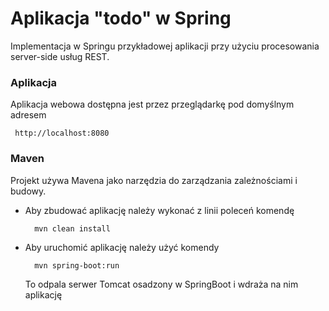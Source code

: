 Aplikacja "todo" w Spring 
===================

Implementacja w Springu przykładowej aplikacji przy użyciu procesowania server-side 
usług REST. 


### Aplikacja

Aplikacja webowa dostępna jest przez przeglądarkę pod domyślnym adresem

     http://localhost:8080

### Maven 

Projekt używa Mavena jako narzędzia do zarządzania zależnościami i budowy. 

- Aby zbudować aplikację należy wykonać z linii poleceń komendę

        mvn clean install

- Aby uruchomić aplikację należy użyć komendy

        mvn spring-boot:run 

    To odpala serwer Tomcat osadzony w SpringBoot i wdraża na nim aplikację  



